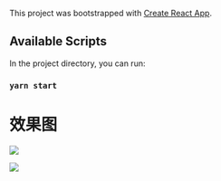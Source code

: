 This project was bootstrapped with [Create React App](https://github.com/facebook/create-react-app).

## Available Scripts

In the project directory, you can run:

### `yarn start`

# 效果图

![](https://gitee.com/ShihaoHuang310/images/raw/master/images/202204291028102.png)

![](https://gitee.com/ShihaoHuang310/images/raw/master/images/202204291030873.png)
